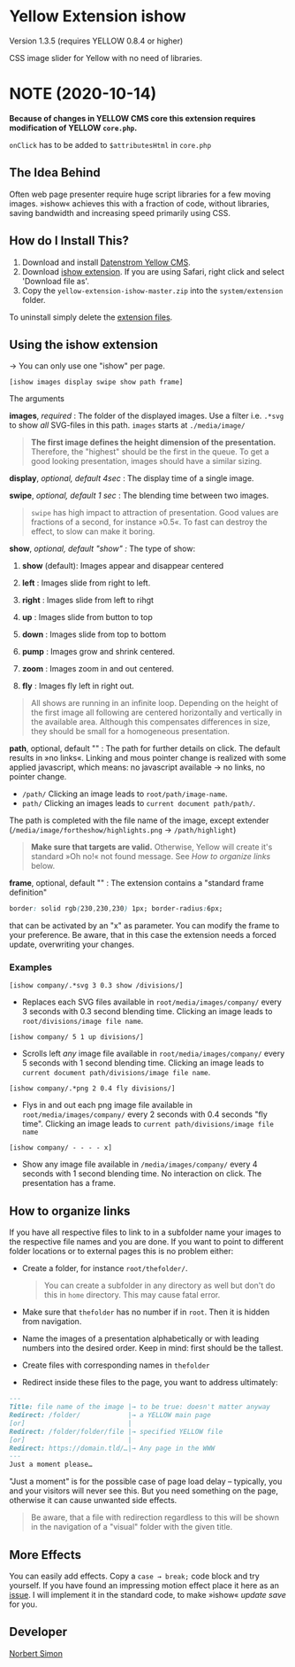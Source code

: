 # Yellow Extension ishow

Version 1.3.5 (requires YELLOW 0.8.4 or higher)

CSS image slider for Yellow with no need of libraries.

# NOTE (2020-10-14)

**Because of changes in YELLOW CMS core this extension requires modification of YELLOW `core.php`.**

`onClick` has to be added to  `$attributesHtml` in `core.php`


## The Idea Behind

Often web page presenter require huge script libraries for a few moving images. »ishow« achieves this with a fraction of code, without libraries, saving bandwidth and increasing speed primarily using CSS.

## How do I Install This?

1. Download and install [Datenstrom Yellow CMS](https://github.com/datenstrom/yellow/).
2. Download [ishow extension](https://github.com/BsNoSi/yellow-extension-ishow/archive/master.zip). If you are using Safari, right click and select 'Download file as'.
3. Copy the `yellow-extension-ishow-master.zip` into the `system/extension` folder.

To uninstall simply delete the [extension files](https://github.com/BsNoSi/yellow-extension-ishow/blob/master/extension.ini).

## Using the ishow extension

→ You can only use one "ishow" per page.

`[ishow images display swipe show path frame]`

The arguments

**images**, *required* : The folder of the displayed images. Use a filter i.e. `.*svg` to show *all* SVG-files in this path. `images` starts at `./media/image/`

> **The first image defines the height dimension of the presentation.** Therefore, the "highest" should be the first in the queue. To get a good looking presentation, images should have a similar sizing.

**display**, *optional, default 4sec* : The display time of a single image.

**swipe**, *optional, default 1 sec* : The blending time between two images.

> `swipe` has high impact to attraction of presentation. Good values are fractions of a second, for instance »0.5«. To fast can destroy the effect, to slow can make it boring.

**show**, *optional, default "show" :* The type of show:

1. **show** (default): Images appear and disappear centered

2. **left** : Images slide from right to left.

3. **right** :  Images slide from left to rihgt

4. **up** : Images slide from button to top

5. **down** : Images slide from top to bottom

6. **pump** : Images grow and shrink centered.

7. **zoom** : Images zoom in and out centered.

8. **fly** : Images fly left in right out.

> All shows are running in an infinite loop. Depending on the height of the first image all following are centered horizontally and vertically in the available area. Although this compensates differences in size, they should be small for a homogeneous presentation.

**path**, optional, default "" : The path for further details on click. The default results in »no links«. Linking and mous pointer change is realized with some applied javascript, which means: no javascript available → no links, no pointer change. 

- `/path/` Clicking an image leads to `root/path/image-name`. 
- `path/` Clicking an images leads to `current document path/path/`. 

The path is completed with the file name of the image, except extender (`/media/image/fortheshow/highlights.png` → `/path/highlight`)

> **Make sure that targets are valid.** Otherwise, Yellow will create it's standard »Oh no!« not found message. See *How to organize links* below.

**frame**, optional, default "" : The extension contains a "standard frame definition"

~~~css
border: solid rgb(230,230,230) 1px; border-radius:6px;
~~~

that can be activated by an "x" as parameter. You can modify the frame to your preference. Be aware, that in this case the extension needs a forced update, overwriting your changes.

### Examples

`[ishow company/.*svg 3 0.3 show /divisions/]`

- Replaces each SVG files available in `root/media/images/company/` every 3 seconds with 0.3 second blending time. Clicking an image leads to `root/divisions/image file name`.

`[ishow company/ 5 1 up divisions/]`

- Scrolls left *any* image file available in `root/media/images/company/` every 5 seconds with 1 second blending time. Clicking an image leads to `current document path/divisions/image file name`.

`[ishow company/.*png 2 0.4 fly divisions/]`

- Flys in and out each png image file available in `root/media/images/company/` every 2 seconds with 0.4 seconds "fly time". Clicking an image leads to `current path/divisions/image file name`

`[ishow company/ - - - - x]`

- Show any image file available in `/media/images/company/` every 4 seconds with 1 second blending time. No interaction on click. The presentation has a frame.

## How to organize links

If you have all respective files to link to in a subfolder name your images to the respective file names and you are done. If you want to point to different folder locations or to external pages this is no problem either:

- Create a folder, for instance `root/thefolder/`. 

  > You can create a subfolder in any directory as well but don't do this in `home` directory. This may cause fatal error.

- Make sure that `thefolder` has no number if in `root`. Then it is hidden from navigation.

- Name the images of a presentation alphabetically or with leading numbers into the desired order. Keep in mind: first should be the tallest. 

- Create files with corresponding names in `thefolder`

- Redirect inside these files to the page, you want to address ultimately:

~~~markdown
---
Title: file name of the image |→ to be true: doesn't matter anyway
Redirect: /folder/            |→ a YELLOW main page
[or]                          |
Redirect: /folder/folder/file |→ specified YELLOW file
[or]                          |
Redirect: https://domain.tld/…|→ Any page in the WWW
---
Just a moment please…
~~~

"Just a moment" is for the possible case of page load delay – typically, you and your visitors will never see this. But you need something on the page, otherwise it can cause unwanted side effects.

> Be aware, that a file with redirection regardless to this will be shown in the navigation of a "visual" folder with the given title.

## More Effects

You can easily add effects. Copy a `case → break;` code block and try yourself. If you have found an impressing motion effect place it here as an [issue](https://github.com/BsNoSi/yellow-extension-ishow/issues). I will implement it in the standard code, to make »ishow« *update save* for you.

## Developer

[Norbert Simon](https://nosi.de/)
